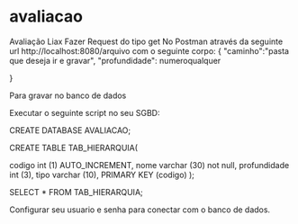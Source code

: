 # avaliacao
Avaliação Liax
Fazer Request do tipo get No Postman através da seguinte 
url http://localhost:8080/arquivo 
com o seguinte corpo: 
{
    "caminho":"pasta que deseja ir e gravar",
    "profundidade": numeroqualquer
    
}

Para gravar no banco de dados

Executar o seguinte script no seu SGBD: 

CREATE DATABASE AVALIACAO;

CREATE TABLE TAB_HIERARQUIA(

codigo int (1) AUTO_INCREMENT,
nome varchar (30) not null,
profundidade int (3),
tipo varchar (10),
PRIMARY KEY (codigo) 
);

SELECT * FROM TAB_HIERARQUIA;

Configurar seu usuario e senha para conectar com o banco de dados.


